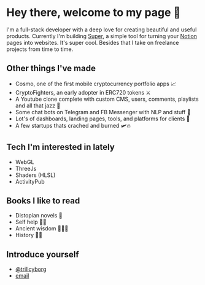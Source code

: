 # Hey there, welcome to my page 👋

I'm a full-stack developer with a deep love for creating beautiful and useful products. Currently I'm building [Super](https://super.so), a simple tool for turning your [Notion](https://notion.so) pages into websites. It's super cool. Besides that I take on freelance projects from time to time.

## Other things I've made

* Cosmo, one of the first mobile cryptocurrency portfolio apps 📈
* CryptoFighters, an early adopter in ERC720 tokens ⚔️
* A Youtube clone complete with custom CMS, users, comments, playlists and all that jazz 📼
* Some chat bots on Telegram and FB Messenger with NLP and stuff 🤖
* Lot's of dashboards, landing pages, tools, and platforms for clients 💾
* A few startups thats crached and burned 🛩🔥

## Tech I'm interested in lately

* WebGL
* ThreeJs
* Shaders (HLSL)
* ActivityPub

## Books I like to read

* Distopian novels 🌃
* Self help 👩‍🏫
* Ancient wisdom 🧙🏻‍♂️
* History 👴🏻

## Introduce yourself

* [@trillcyborg](https://twitter.com/trillcyborg)
* [email](mailto:jason@trxrg.com)
